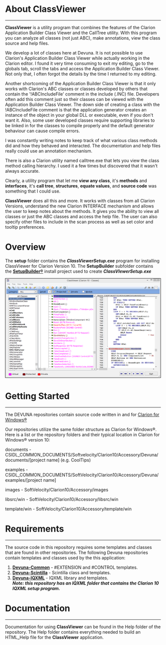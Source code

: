 # About ClassViewer #

----------

**ClassViewer** is a utility program that combines the features of the Clarion Application Builder Class Viewer and the CallTree utility. With this program you can analyze all classes (not just ABC), make annotations, view the class source and help files.

We develop a lot of classes here at Devuna. It is not possible to use Clarion's Application Builder Class Viewer while actually working in the Clarion editor. I found it very time consuming to exit my editing, go to the globals tab, scroll the tabs and access the Application Builder Class Viewer. Not only that, I often forgot the details by the time I returned to my editing.

Another shortcoming of the Application Builder Class Viewer is that it only works with Clarion's ABC classes or classes developed by others that contain the '!ABCIncludeFile' comment in the include (.INC) file. Developers often add this comment just so their classes can be viewed with the Application Builder Class Viewer. The down side of creating a class with the !ABCIncludeFile comment is that the application generator creates an instance of the object in your global DLL or executable, even if you don't want it. Also, some user developed classes require supporting libraries to be linked in for the classes to compile properly and the default generator behaviour can cause compile errors.

I was constantly writing notes to keep track of what various class methods did and how they behaved and interacted. The documentation and help files really could use an annotation mechanism.

There is also a Clarion utility named calltree.exe that lets you view the class method calling hierarchy. I used it a few times but discovered that it wasn't always accurate.

Clearly, a utility program that let me **view any class**, it's **methods** and **interfaces**, it's **call tree**, **structures**, **equate values**, and **source code** was something that I could use. 

**ClassViewer** does all this and more. It works with classes from all Clarion Versions, understand the new Clarion INTERFACE mechanism and allows the user to keep notes about the methods. It gives you the ability to view all classes or just the ABC classes and access the help file. The user can also specify other files to include in the scan process as well as set color and tooltip preferences.

# Overview #

The **setup** folder contains the ***ClassViewerSetup.exe*** program for installing ClassViewer for Clarion Version 10.  The **SetupBuilder** subfolder contains the [**SetupBuilder®**](http://www.lindersoft.com/products_setupbuilder_dev.htm) install project used to create ***ClassVIewerSetup.exe*** 

![Screen Shot](images/ClassViewer.png)

# Getting Started #

----------

The DEVUNA repositories contain source code written in and for [Clarion for Windows®](http://www.SoftVelocity.com)

Our repositories utilize the same folder structure as Clarion for Windows®.  Here is a list or the repository folders and their typical location in Clarion for Windows® version 10:

documents - CSIDL\_COMMON_DOCUMENTS/Softvelocity/Clarion10/Accessory/Devuna/documents/[project name] (e.g. CoolTips)

examples - CSIDL\_COMMON_DOCUMENTS/SoftVelocity/Clarion10/Accessory/Devuna/examples/[project name]

images - SoftVelocity/Clarion10/Accessory/images

libsrc/win - SoftVelocity/Clarion10/Accessory/libsrc/win

template/win - SoftVelocity/Clarion10/Accessory/template/win

# Requirements #

----------

The source code in this repository requires some templates and classes that are found in other repositories.  The following Devuna repositories contain templates and classes used by the this application:

1. [**Devuna-Common**](https://github.com/Devuna/Devuna-Common) - #EXTENSION and #CONTROL templates.
2. [**Devuna-Scintilla**](https://github.com/Devuna/Devuna-Scintilla) - Scintilla class and templates.
3. [**Devuna-IQXML**](https://github.com/Devuna/Devuna-IQXML) - IQXML library and templates.<br />***Note: this repository has an IQXML folder that contains the Clarion 10 IQXML setup program.***

# Documentation #

----------

Documentation for using **ClassViewer** can be found in the Help folder of the repository.  The Help folder contains everything needed to build an HTML_Help file for the **ClassViewer** application.

